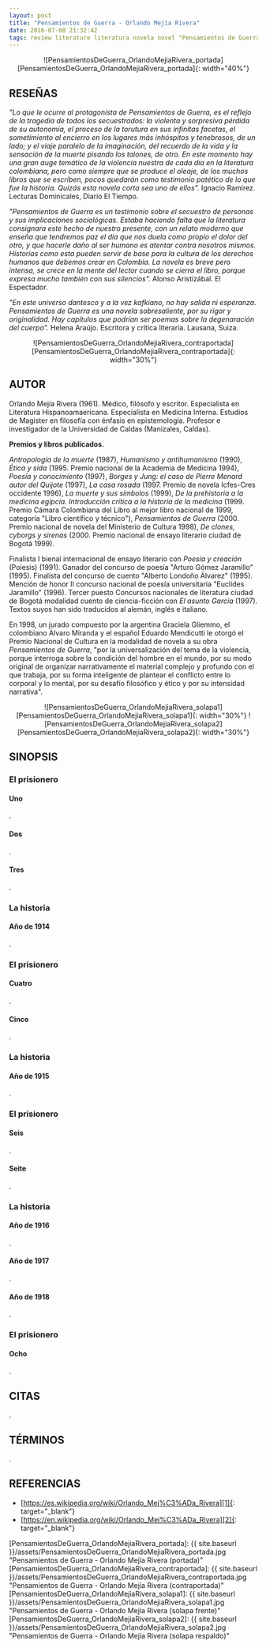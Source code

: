 ```yaml
---
layout: post
title: "Pensamientos de Guerra - Orlando Mejía Rivera"
date: 2016-07-08 21:32:42
tags: review literature literatura novela novel "Pensamientos de Guerra - Orlando Mejía Rivera" "Pensamientos de Guerra" "Orlando Mejía Rivera" PensamientosDeGuerra_OrlandoMejíaRivera PensamientosDeGuerra OrlandoMejíaRivera
---
```




<div style="text-align:center" markdown="1">
![PensamientosDeGuerra_OrlandoMejiaRivera_portada][PensamientosDeGuerra_OrlandoMejiaRivera_portada]{: width="40%"}
</div>



## RESEÑAS
*"Lo que le ocurre al protagonista de Pensamientos de Guerra, es el reflejo de la tragedia de todos los secuestrados: la violenta y sorpresiva pérdida de su autonomía, el proceso de la torutura en sus infinitas facetas, el sometimiento al encierro en los lugares más inhóspitos y tenebrosos, de un lado; y el viaje paralelo de la imaginación, del recuerdo de la vida y la sensación de la muerte pisando los talones, de otro. En este momento hay una gran auge temático de la violencia nuestra de cada día en la literatura colombiana, pero como siempre que se produce el oleaje, de los muchos libros que se escriben, pocos quedarán como testimonio patético de lo que fue la historia. Quizás esta novela corta sea uno de ellos".* Ignacio Ramírez. Lecturas Dominicales, Diario El Tiempo.

*"Pensamientos de Guerra es un testimonio sobre el secuestro de personas y sus implicaciones sociológicas. Estaba haciendo falta que la literatura consignara este hecho de nuestro presente, con un relato moderno que enseña que tendremos paz el día que nos duela como propio el dolor del otro, y que hacerle daño al ser humano es atentar contra nosotros mismos. Historias como esta pueden servir de base para la cultura de los derechos humanos que debemos crear en Colombia. La novela es breve pero intensa, se crece en la mente del lector cuando se cierra el libro, porque expresa mucho también con sus silencios".* Alonso Aristizábal. El Espectador.

*"En este universo dantesco y a la vez kafkiano, no hay salida ni esperanza. Pensamientos de Guerra es una novela sobresaliente, por su rigor y originalidad. Hay capítulos que podrían ser poemas sobre la degenaración del cuerpo".* Helena Araújo. Escritora y crítica literaria. Lausana, Suiza.

<div style="text-align:center" markdown="1">
![PensamientosDeGuerra_OrlandoMejiaRivera_contraportada][PensamientosDeGuerra_OrlandoMejiaRivera_contraportada]{: width="30%"}
</div>



## AUTOR
Orlando Mejía Rivera (1961). Médico, filósofo y escritor. Especialista en Literatura Hispanoamaericana. Especialista en Medicina Interna. Estudios de Magister en filosofía con énfasis en epistemología. Profesor e investigador de la Universidad de Caldas (Manizales, Caldas).

**Premios y libros publicados.**

*Antropología de la muerte* (1987), *Humanismo y antihumanismo* (1990), *Ética y sida* (1995. Premio nacional de la Academia de Medicina 1994), *Poesía y conocimiento* (1997), *Borges y Jung: el caso de Pierre Menard autor del Quijote* (1997), *La casa rosada* (1997. Premio de novela Icfes-Cres occidente 1996), *La muerte y sus símbolos* (1999), *De la prehistoria a la medicina egipcia. Introducción crítica a la historia de la medicina* (1999. Premio Cámara Colombiana del Libro al mejor libro nacional de 1999, categoría "Libro científico y técnico"), *Pensamientos de Guerra* (2000. Premio nacional de novela del Ministerio de Cultura 1998), *De clones, cyborgs y sirenas* (2000. Premio nacional de ensayo literario ciudad de Bogotá 1999).

Finalista I bienal internacional de ensayo literario con *Poesía y creación* (Poiesis) (1991). Ganador del concurso de poesía "Arturo Gómez Jaramillo" (1995). Finalista del concurso de cuento "Alberto Londoño Álvarez" (1995). Mención de honor II concurso nacional de poesía universitaria "Euclides Jaramillo" (1996). Tercer puesto Concursos nacionales de literatura ciudad de Bogotá modalidad cuento de ciencia-ficción con *El asunto García* (1997). Textos suyos han sido traducidos al alemán, inglés e italiano.

En 1998, un jurado compuesto por la argentina Graciela Gliemmo, el colombiano Álvaro Miranda y el español Eduardo Mendicutti le otorgó el Premio Nacional de Cultura en la modalidad de novela a su obra *Pensamientos de Guerra*, "por la universalización del tema de la violencia, porque interroga sobre la condición del hombre en el mundo, por su modo original de organizar narrativamente el material complejo y profundo con el que trabaja, por su forma inteligente de plantear el conflicto entre lo corporal y lo mental, por su desafío filosófico y ético y por su intensidad narrativa".

<div style="text-align:center" markdown="1">
![PensamientosDeGuerra_OrlandoMejiaRivera_solapa1][PensamientosDeGuerra_OrlandoMejiaRivera_solapa1]{: width="30%"}
![PensamientosDeGuerra_OrlandoMejiaRivera_solapa2][PensamientosDeGuerra_OrlandoMejiaRivera_solapa2]{: width="30%"}
</div>



## SINOPSIS

### El prisionero

#### Uno
.

#### Dos
.

#### Tres
.


### La historia

#### Año de 1914
.


### El prisionero

#### Cuatro
.

#### Cinco
.


### La historia

#### Año de 1915
.


### El prisionero

#### Seis
.

#### Seite
.


### La historia

#### Año de 1916
.

#### Año de 1917
.

#### Año de 1918
.


### El prisionero

#### Ocho
.



## CITAS
.



## TÉRMINOS
.



## REFERENCIAS
* [https://es.wikipedia.org/wiki/Orlando_Mej%C3%ADa_Rivera][1]{: target="_blank"}
* [https://en.wikipedia.org/wiki/Orlando_Mej%C3%ADa_Rivera][2]{: target="_blank"}



[1]: https://es.wikipedia.org/wiki/Orlando_Mej%C3%ADa_Rivera
[2]: https://en.wikipedia.org/wiki/Orlando_Mej%C3%ADa_Rivera



[PensamientosDeGuerra_OrlandoMejiaRivera_portada]: {{ site.baseurl }}/assets/PensamientosDeGuerra_OrlandoMejiaRivera_portada.jpg "Pensamientos de Guerra - Orlando Mejía Rivera (portada)"
[PensamientosDeGuerra_OrlandoMejiaRivera_contraportada]: {{ site.baseurl }}/assets/PensamientosDeGuerra_OrlandoMejiaRivera_contraportada.jpg "Pensamientos de Guerra - Orlando Mejía Rivera (contraportada)"
[PensamientosDeGuerra_OrlandoMejiaRivera_solapa1]: {{ site.baseurl }}/assets/PensamientosDeGuerra_OrlandoMejiaRivera_solapa1.jpg "Pensamientos de Guerra - Orlando Mejía Rivera (solapa frente)"
[PensamientosDeGuerra_OrlandoMejiaRivera_solapa2]: {{ site.baseurl }}/assets/PensamientosDeGuerra_OrlandoMejiaRivera_solapa2.jpg "Pensamientos de Guerra - Orlando Mejía Rivera (solapa respaldo)"
